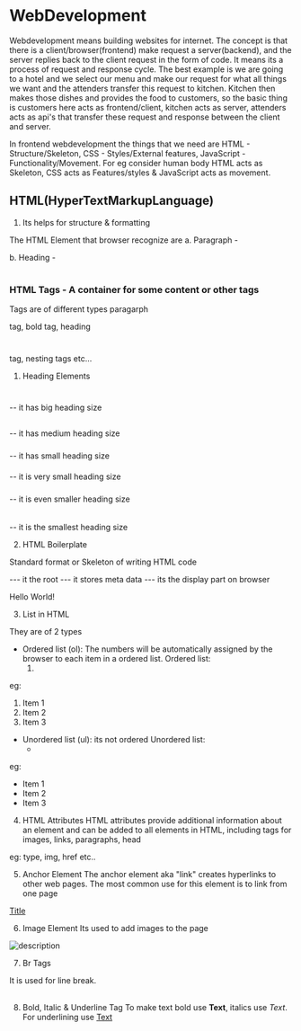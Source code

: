 # WebDevelopment

Webdevelopment means building websites for internet. The concept is that there is a client/browser(frontend) make request a server(backend), and the server replies back to the client request in the form of code. It means its a process of request and response cycle. The best example is we are going to a hotel and we select our menu and make our request for what all things we want and the attenders transfer this request to kitchen. Kitchen then makes those dishes and provides the food to customers, so the basic thing is customers here acts as frontend/client, kitchen acts as server, attenders acts as api's that transfer these request and response between the client and server.

In frontend webdevelopment the things that we need are HTML - Structure/Skeleton, CSS - Styles/External features, JavaScript - Functionality/Movement. For eg consider human body HTML acts as Skeleton, CSS acts as Features/styles & JavaScript acts as movement.


## HTML(HyperTextMarkupLanguage)

1. Its helps for structure & formatting

The HTML Element that browser recognize are 
a. Paragraph - <p></p>
b. Heading - <h1></h1>


### HTML Tags - A container for some content or other tags

Tags are of different types paragarph <p></P> tag, bold <b></b> tag, heading <h1></h1> tag, nesting tags etc...

1. Heading Elements

<h1></h1> -- it has big heading size
<h2></h2> -- it has medium heading size
<h3></h3> -- it has small heading size
<h4></h4> -- it is very small heading size
<h5></h5> -- it is even smaller heading size
<h6></h6> -- it is the smallest heading size

2. HTML Boilerplate

Standard format or Skeleton of writing HTML code
<!DOCUMENTTYPE HTML>
<html lang="en"> --- it the root
  <head>         --- it stores meta data
   <title>My First Page</title>
   </head>
   <body>       --- its the display part on browser
    <p>Hello World!</p>
    </body>
</html>

3. List in HTML

They are of 2 types

- Ordered list (ol): The numbers will be automatically assigned by the browser to each item in a ordered list.
Ordered list: <ol><li></li></ol>


eg: 
<ol>
 <li>Item 1</li>
 <li>Item 2</li>
 <li>Item 3</li>
</ol> 

- Unordered list (ul): its not ordered
Unordered list: <ul><li></li></ul>

eg:
<ul>
 <li>Item 1</li>
 <li>Item 2</li>
 <li>Item 3</li>
</ul> 

4. HTML Attributes
HTML attributes provide additional information about an element and can be added to all elements in HTML, including tags for images, links, paragraphs, head

eg: type, img, href etc..

5. Anchor Element
The anchor element aka "link" creates hyperlinks to other web pages. The most common use for this element is to link from one page

<a href="link">Title</a>

6. Image Element
Its used to add images to the page
<img src="path" alt="description"/>

7. Br Tags

It is used for line break.
<br> </br>

8. Bold, Italic & Underline Tag
To make text bold use <b>Text</b>, italics use <i>Text</i>. For underlining use <u> Text </u>


